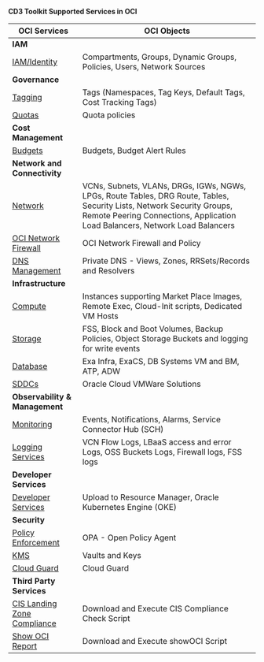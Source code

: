 **CD3 Toolkit Supported Services in OCI**


| OCI Services | OCI Objects |
| --------- | ----------- |
| **IAM**| |
| [IAM/Identity](cd3exceltabs.md#iamidentity) | Compartments, Groups, Dynamic Groups, Policies, Users, Network Sources |
|**Governance**||
| [Tagging](cd3exceltabs.md#governance) | Tags (Namespaces, Tag Keys, Default Tags, Cost Tracking Tags) |
| [Quotas](cd3exceltabs.md#governance) | Quota policies |
|**Cost Management**||
| [Budgets](cd3exceltabs.md#cost-management) | Budgets, Budget Alert Rules |
| **Network and Connectivity** ||
| [Network](cd3exceltabs.md#network) | VCNs, Subnets, VLANs, DRGs, IGWs, NGWs, LPGs, Route Tables, DRG Route, Tables, Security Lists, Network Security Groups, Remote Peering Connections, Application Load Balancers, Network Load Balancers |
| [OCI Network Firewall](cd3exceltabs.md#network-firewall)                                       | OCI Network Firewall and Policy |
| [DNS Management](cd3exceltabs.md#private-dns)                                       | Private DNS - Views, Zones, RRSets/Records and Resolvers  |
|**Infrastructure**||
| [Compute](cd3exceltabs.md#compute) | Instances supporting Market Place Images, Remote Exec, Cloud-Init scripts, Dedicated VM Hosts |
| [Storage](cd3exceltabs.md#storage) | FSS, Block and Boot Volumes, Backup Policies, Object Storage Buckets and logging for write events |
| [Database](cd3exceltabs.md#database) | Exa Infra, ExaCS, DB Systems VM and BM, ATP, ADW |
| [SDDCs ](cd3exceltabs.md#sddcs-tab) | Oracle Cloud VMWare Solutions |
|**Observability & Management**||
| [Monitoring](cd3exceltabs.md#monitoring-services) | Events, Notifications, Alarms, Service Connector Hub (SCH) |
| [Logging Services](cd3exceltabs.md#logging-services) | VCN Flow Logs, LBaaS access and error Logs, OSS Buckets Logs, Firewall logs, FSS logs |
|**Developer Services**||
| [Developer Services](cd3exceltabs.md#developer-services) | Upload to Resource Manager, Oracle Kubernetes Engine (OKE) |
|**Security**|
[Policy Enforcement](opa-integration.md) | OPA - Open Policy Agent |
[KMS](cd3exceltabs.md#security) | Vaults and Keys |
[Cloud Guard](cd3exceltabs.md#security) | Cloud Guard |
|**Third Party Services**||
| [CIS Landing Zone Compliance](third-party-services.md#cis-compliance-checker-script) | Download and Execute CIS Compliance Check Script |
| [Show OCI Report](third-party-services.md#showoci-script) | Download and Execute showOCI Script |

